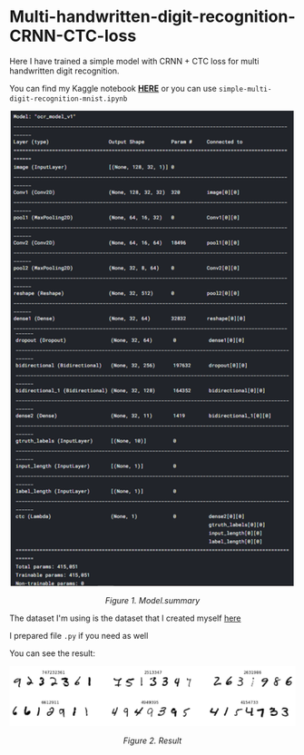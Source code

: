 # Multi-handwritten-digit-recognition-CRNN-CTC-loss

Here I have trained a simple model with CRNN + CTC loss for multi handwritten digit recognition. 

You can find my Kaggle notebook [**HERE**](https://www.kaggle.com/bomaich/simple-multi-digit-recognition-mnist#Predict-on-some-test-image) 
or you can use `simple-multi-digit-recognition-mnist.ipynb`

<p align="center"><img src="model.png" width="500"></p>
<p align="center"><i>Figure 1. Model.summary </i></p>

The dataset I'm using is the dataset that I created myself [here](https://github.com/mrzaizai2k/Multi-digit-images-generator-MNIST-)

I prepared file `.py` if you need as well

You can see the result:

<p align="center"><img src="Kết quả nhận dạng số.png" width="800"></p>
<p align="center"><i>Figure 2. Result </i></p>
